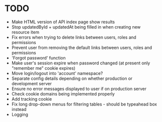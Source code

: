 # TODO

* Make HTML version of API index page show results
* Stop updatedById + updatedAt being filled in when creating new resource item
* Fix errors when trying to delete links between users, roles and permissions
* Prevent user from removing the default links between users, roles and permissions
* 'Forgot password' function
* Make user's session expire when password changed (at present only "remember me" cookie expires)
* Move login/logout into 'account' namespace?
* Separate config details depending on whether production or development server
* Ensure no error messages displayed to user if on production server
* Check cookie domains being implemented properly
* Add tracking cookie
* Fix long drop-down menus for filtering tables - should be typeahead box instead
* Logging
